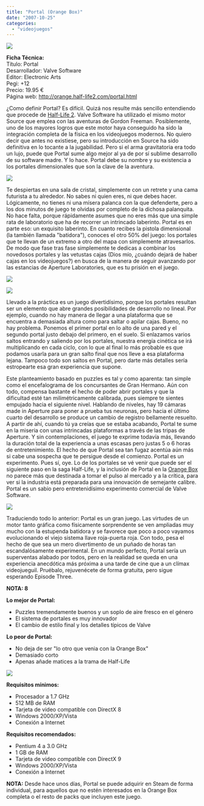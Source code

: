 ```yaml
---
title: "Portal (Orange Box)"
date: "2007-10-25"
categories: 
  - "videojuegos"
---
```


![](images/portal.jpg)

**Ficha Técnica:**  
Título: Portal  
Desarrollador: Valve Software  
Editor: Electronic Arts  
Pegi: +12  
Precio: 19.95 €  
Página web: http://orange.half-life2.com/portal.html

¿Como definir Portal? Es difícil. Quizá nos resulte más sencillo entendiendo que procede de [Half-Life 2](../../../2006/06/half-life-2-episode-one/). Valve Software ha utilizado el mismo motor Source que emplea con las aventuras de Gordon Freeman. Posiblemente, uno de los mayores logros que este motor haya conseguido ha sido la integración completa de la física en los videojuegos modernos. No quiero decir que antes no existiese, pero su introducción en Source ha sido definitiva en lo tocante a la jugabilidad. Pero si el arma gravitatoria era todo un lujo, puede que Portal sume algo mejor al ya de por sí sublime desarrollo de su software madre. Y lo hace. Portal debe su nombre y su existencia a los portales dimensionales que son la clave de la aventura.

![](images/portal-1.jpg)

Te despiertas en una sala de cristal, simplemente con un retrete y una cama futurista a tu alrededor. No sabes ni quien eres, ni que debes hacer. Lógicamente, no tienes ni una mísera palanca con la que defenderte, pero a los dos minutos de juego te olvidas por completo de la dichosa palanquita. No hace falta, porque rápidamente asumes que no eres más que una simple rata de laboratorio que ha de recorrer un intrincado laberinto. Portal es en parte eso: un exquisito laberinto. En cuanto recibes la pistola dimensional (la también llamada "batidora"), conoces el otro 50% del juego: los portales que te llevan de un extremo a otro del mapa con simplemente atravesarlos. De modo que fase tras fase simplemente te dedicas a combinar los novedosos portales y las vetustas cajas (Dios mío, ¿cuándo dejará de haber cajas en los videojuegos?) en busca de la manera de seguir avanzando por las estancias de Aperture Laboratories, que es tu prisión en el juego.

![](images/portal-2.jpg)

![](images/portal-3.jpg)

Llevado a la práctica es un juego divertidísimo, porque los portales resultan ser un elemento que abre grandes posibilidades de desarrollo no lineal. Por ejemplo, cuando no hay manera de llegar a una plataforma que se encuentra a demasiada altura como para saltar o apilar cajas. Bueno, no hay problema. Ponemos el primer portal en lo alto de una pared y el segundo portal justo debajo del primero, en el suelo. Si enlazamos varios saltos entrando y saliendo por los portales, nuestra energía cinética se irá multiplicando en cada ciclo, con lo que al final lo más probable es que podamos usarla para un gran salto final que nos lleve a esa plataforma lejana. Tampoco todo son saltos en Portal, pero darte más detalles sería estropearte esa gran experiencia que supone.

Este planteamiento basado en puzzles es tal y como aparenta: tan simple como el encefalograma de los concursantes de Gran Hermano. Aún con todo, compensa bastante el hecho de poder abrir portales y que la dificultad esté tan milimétricamente calibrada, pues siempre te sientes empujado hacia el siguiente nivel. Hablando de niveles, hay 19 cámaras made in Aperture para poner a prueba tus neuronas, pero hacia el último cuarto del desarrollo se produce un cambio de registro bellamente resuelto. A partir de ahí, cuando tú ya creías que se estaba acabando, Portal te sume en la miseria con unas intrincadas plataformas a través de las tripas de Aperture. Y sin contemplaciones, el juego te exprime todavía más, llevando la duración total de la experiencia a unas escasas pero justas 5 o 6 horas de entretenimiento. El hecho de que Portal sea tan fugaz acentúa aún más si cabe una sospecha que te persigue desde el comienzo. Portal es un experimento. Pues sí, oye. Lo de los portales se vé venir que puede ser el siguiente paso en la saga Half-Life, y la inclusión de Portal en la [Orange Box](../../../2007/10/half-life-2-episode-two-orange-box/) no parece más que destinada a tomar el pulso al mercado y a la crítica, para ver si la industria está preparada para una innovación de semejante calibre. Portal es un sabio pero entretenidísimo experimento comercial de Valve Software.

![](images/portal-4.jpg)

Traduciendo todo lo anterior: Portal es un gran juego. Las virtudes de un motor tanto gráfica como físicamente sorprendente se ven ampliadas muy mucho con la estupenda batidora y se favorece que poco a poco vayamos evolucionando el viejo sistema llave roja-puerta roja. Con todo, pesa el hecho de que sea un mero divertimento de un puñado de horas tan escandalósamente experimental. En un mundo perfecto, Portal sería un superventas alabado por todos, pero en la realidad se queda en una experiencia anecdótica más próxima a una tarde de cine que a un clímax videojueguil. Pruébalo, rejuvenécete de forma gratuita, pero sigue esperando Episode Three.

**NOTA: 8**

**Lo mejor de Portal:**  
- Puzzles tremendamente buenos y un soplo de aire fresco en el género
- El sistema de portales es muy innovador
- El cambio de estilo final y los detalles típicos de Valve

**Lo peor de Portal:**  
- No deja de ser "lo otro que venia con la Orange Box"
- Demasiado corto
- Apenas añade matices a la trama de Half-Life

![](images/portal-5.jpg)

**Requisitos mínimos:**  
- Procesador a 1.7 GHz
- 512 MB de RAM
- Tarjeta de video compatible con DirectX 8
- Windows 2000/XP/Vista
- Conexión a Internet

**Requisitos recomendados:**  
- Pentium 4 a 3.0 GHz
- 1 GB de RAM
- Tarjeta de video compatible con DirectX 9
- Windows 2000/XP/Vista
- Conexión a Internet

**NOTA:** Desde hace unos días, Portal se puede adquirir en Steam de forma individual, para aquellos que no estén interesados en la Orange Box completa o el resto de packs que incluyen este juego.